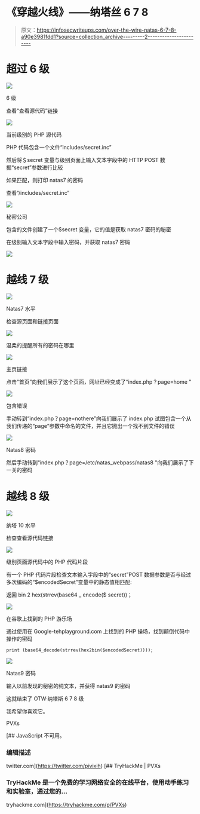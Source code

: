 # 《穿越火线》——纳塔丝 6 7 8

> 原文：<https://infosecwriteups.com/over-the-wire-natas-6-7-8-a90e3981fdd1?source=collection_archive---------2----------------------->

# 超过 6 级

![](img/2221e506fdecc2b8ed4ec64ddf12366e.png)

6 级

查看“查看源代码”链接

![](img/bd6f31167bc34cfed1220241367c1e93.png)

当前级别的 PHP 源代码

PHP 代码包含一个文件“includes/secret.inc”

然后将＄secret 变量与级别页面上输入文本字段中的 HTTP POST 数据“secret”参数进行比较

如果匹配，则打印 natas7 的密码

查看“/includes/secret.inc”

![](img/b2ba12e802fe8b08064a151ad635e1c6.png)

秘密公司

包含的文件创建了一个$secret 变量，它的值是获取 natas7 密码的秘密

在级别输入文本字段中输入密码，并获取 natas7 密码

![](img/95162b6f831beb9be35eb3df59faa5d4.png)

# 越线 7 级

![](img/1a160d9dc26d49301f579cf9c785711d.png)

Natas7 水平

检查源页面和链接页面

![](img/d4edaadd552488da04ac7064bf25afab.png)

温柔的提醒所有的密码在哪里

![](img/2585332836bbe4a37a2774e256e76ffc.png)

主页链接

点击“首页”向我们展示了这个页面，网址已经变成了“index.php？page=home "

![](img/f977de85ff063f3ae211cb2f75cb1ddf.png)

包含错误

手动转到“index.php？page=nothere”向我们展示了 index.php 试图包含一个从我们传递的“page”参数中命名的文件，并且它抛出一个找不到文件的错误

![](img/8990c264e31dee95364945ee9d477960.png)

Natas8 密码

然后手动转到“index.php？page=/etc/natas_webpass/natas8 "向我们展示了下一关的密码

# 越线 8 级

![](img/1c90fb7275407a73288f7bfce5549986.png)

纳塔 10 水平

检查查看源代码链接

![](img/92cce55f681e96be65ccf09fef41167d.png)

级别页面源代码中的 PHP 代码片段

有一个 PHP 代码片段检查文本输入字段中的“secret”POST 数据参数是否与经过多次编码的“$encodedSecret”变量中的静态值相匹配:

返回 bin 2 hex(strrev(base64 _ encode($ secret))；

![](img/4ebd5c51444fa9faf5699a106b7438dd.png)

在谷歌上找到的 PHP 游乐场

通过使用在 Google-tehplayground.com 上找到的 PHP 操场，找到颠倒代码中操作的密码

```
print (base64_decode(strrev(hex2bin($encodedSecret))));
```

![](img/caf74fe88207c2aca6a803c9f4901aaa.png)

Natas9 密码

输入以前发现的秘密的纯文本，并获得 natas9 的密码

这就结束了 OTW·纳塔斯 6 7 8 级

我希望你喜欢它。

PVXs

[](https://twitter.com/pivixih) [## JavaScript 不可用。

### 编辑描述

twitter.com](https://twitter.com/pivixih) [](https://tryhackme.com/p/PVXs) [## TryHackMe | PVXs

### TryHackMe 是一个免费的学习网络安全的在线平台，使用动手练习和实验室，通过您的…

tryhackme.com](https://tryhackme.com/p/PVXs)